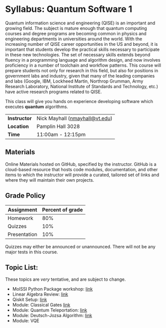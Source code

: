 # Syllabus: Quantum Software 1

Quantum information science and engineering (QISE) is an important and growing field. The subject is mature enough that quantum computing courses and degree programs are becoming common in physics and engineering departments in universities around the world. With the increasing number of QISE career opportunities in the US and beyond, it is important that students develop the practical skills necessary to participate in these new technologies. The set of necessary skills extends beyond fluency in a programming language and algorithm design, and now involves proficiency in a number of toolchain and workflow patterns. This course will prepare students not only for research in this field, but also for positions in government labs and industry, given that many of the leading companies and labs (Google, IBM, Lockheed Martin, Northrop Grumman, Army Research Laboratory, National Institute of Standards and Technology, etc.) have active research programs related to QISE.
<!-- This course will be a required course in a new QISE minor under development in PHYS.  Other students having met the prerequisites may use it an elective.
This course is offered at the 3000 level to ensure that the students have experience and appreciation of the QISE domains to which the programming skills can be applied, acquired in previous courses at the 2000 level.     The prerequisites are MATH 2114 (Linear Algebra) and PHYS 2XX4 (Hello Quantum World!). The purpose of these prerequisites is to ensure the students have an introduction to the concepts (Hello Quantum World!) and to the mathematical language used to discuss problems (Linear Algebra), which are necessary for the proposed course.
 -->
This class will give you hands on experience developing software which executes **quantum** algorithms. 

|||
|---|---|
|**Instructor**| Nick Mayhall (nmayhall@vt.edu) |
| **Location**| Pamplin Hall 3028 |
| **Time**|  11:00am - 12:15pm |

## Materials
Online Materials hosted on GitHub, specified by the instructor.  GitHub is a cloud-based resource that hosts code modules, documentation, and other items to which the instructor will provide a curated, tailored set of links and where they will maintain their own projects.

## Grade Policy

|Assignment|Percent of grade|
|---|---|
|Homework | 80% |
|Quizzes | 10% | 
|Presentation | 10%|

Quizzes may either be announced or unannounced. There will not be any major tests in this course.


## Topic List: 

These topics are *very* tentative, and are subject to change.
- MolSSI Python Package workshop: [link](https://education.molssi.org/python-package-best-practices/)
- Linear Algebra Review: [link](https://qiskit.org/textbook/ch-appendix/linear_algebra.html)
- Qiskit Setup: [link](https://learn.qiskit.org/course/ch-prerequisites/environment-setup-guide-to-work-with-qiskit-textbook)
- Module: Classical Gates [link](https://learn.qiskit.org/course/ch-labs/lab-1-quantum-circuits) 
- Module: Quantum Teleportation: [link](https://learn.qiskit.org/course/ch-algorithms/quantum-teleportation)
- Module: Deutsch-Jozsa Algorithm: [link](https://learn.qiskit.org/course/ch-algorithms/deutsch-jozsa-algorithm)
- Module: VQE
